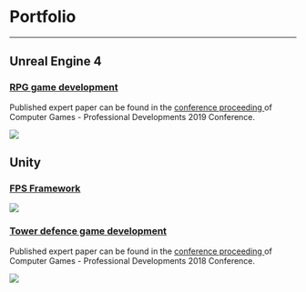 # Portfolio

---

## Unreal Engine 4

### [RPG game development](https://github.com/alzuber/RPG-Unreal-Engine-4)
<p> 
  Published expert paper can be found in the 
  <a href="https://github.com/alzuber/Portfolio/blob/master/pdf/racunalne-igre-2019-zbornik-radova.pdf">conference proceeding </a>
  of Computer Games - Professional Developments 2019 Conference.
</p>

<img src="images/dummy_thumbnail.jpg?raw=true"/>

## Unity

### [FPS Framework](https://github.com/alzuber/Android-FPS-Framework)

<img src="images/dummy_thumbnail.jpg?raw=true"/>

### [Tower defence game development](https://github.com/alzuber/Obrana-tornjevima)
<p> 
  Published expert paper can be found in the 
  <a href="https://github.com/alzuber/Portfolio/blob/master/pdf/racunalne-igre-2018-zbornik-radova.pdf">conference proceeding </a>
  of Computer Games - Professional Developments 2018 Conference.
</p>
<img src="images/dummy_thumbnail.jpg?raw=true"/>

